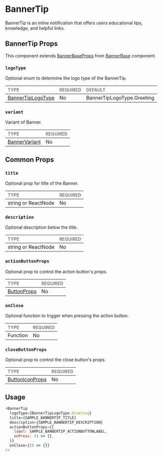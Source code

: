 # BannerTip

BannerTip is an inline notification that offers users educational tips, knowledge, and helpful links.

## BannerTip Props

This component extends [BannerBaseProps](../../foundation/BannerBase/BannerBase.types.ts) from [BannerBase](../../foundation/BannerBase/BannerBase.tsx) component.

### `logoType`

Optional enum to determine the logo type of the BannerTip.

| <span style="color:gray;font-size:14px">TYPE</span> | <span style="color:gray;font-size:14px">REQUIRED</span> | <span style="color:gray;font-size:14px">DEFAULT</span> |
| :-------------------------------------------------- | :------------------------------------------------------ | :----------------------------------------------------- |
| [BannerTipLogoType](./BannerTip.types.ts)           | No                                                      | BannerTipLogoType.Greeting                             |

### `variant`

Variant of Banner.

| <span style="color:gray;font-size:14px">TYPE</span> | <span style="color:gray;font-size:14px">REQUIRED</span> |
| :-------------------------------------------------- | :------------------------------------------------------ |
| [BannerVariant](../../Banner.types.ts)              | No                                                      |

## Common Props

### `title`

Optional prop for title of the Banner.

| <span style="color:gray;font-size:14px">TYPE</span> | <span style="color:gray;font-size:14px">REQUIRED</span> |
| :-------------------------------------------------- | :------------------------------------------------------ |
| string or ReactNode                                 | No                                                      |

### `description`

Optional description below the title.

| <span style="color:gray;font-size:14px">TYPE</span> | <span style="color:gray;font-size:14px">REQUIRED</span> |
| :-------------------------------------------------- | :------------------------------------------------------ |
| string or ReactNode                                 | No                                                      |

### `actionButtonProps`

Optional prop to control the action button's props.

| <span style="color:gray;font-size:14px">TYPE</span>       | <span style="color:gray;font-size:14px">REQUIRED</span> |
| :-------------------------------------------------------- | :------------------------------------------------------ |
| [ButtonProps](../../../../Buttons/Button/Button.types.ts) | No                                                      |

### `onClose`

Optional function to trigger when pressing the action button.

| <span style="color:gray;font-size:14px">TYPE</span> | <span style="color:gray;font-size:14px">REQUIRED</span> |
| :-------------------------------------------------- | :------------------------------------------------------ |
| Function                                            | No                                                      |

### `closeButtonProps`

Optional prop to control the close button's props.

| <span style="color:gray;font-size:14px">TYPE</span>                   | <span style="color:gray;font-size:14px">REQUIRED</span> |
| :-------------------------------------------------------------------- | :------------------------------------------------------ |
| [ButtonIconProps](../../../../Buttons/ButtonIcon/ButtonIcon.types.ts) | No                                                      |

## Usage

```javascript
<BannerTip
  logoType={BannerTipLogoType.Greeting}
  title={SAMPLE_BANNERTIP_TITLE}
  description={SAMPLE_BANNERTIP_DESCRIPTION}
  actionButtonProps={{
    label: SAMPLE_BANNERTIP_ACTIONBUTTONLABEL,
    onPress: () => {},
  }}
  onClose={() => {}}
/>
```
